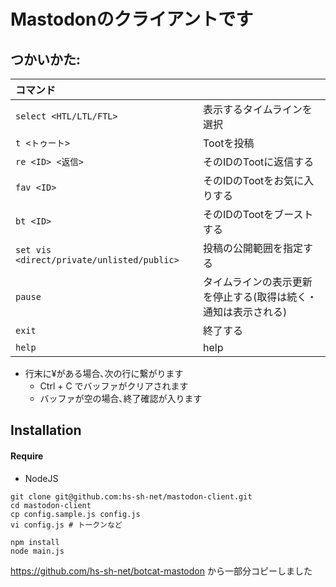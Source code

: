 # Mastodonのクライアントです

## つかいかた:

|コマンド| |
|:----------------------------------------------|-----|
|```select <HTL/LTL/FTL>```                     |表示するタイムラインを選択|
|```t <トゥート>```                              |Tootを投稿|
|```re <ID> <返信>```                           |そのIDのTootに返信する|
|```fav <ID>```                                |そのIDのTootをお気に入りする|
|```bt <ID>```                                 |そのIDのTootをブーストする|
|```set vis <direct/private/unlisted/public>```|投稿の公開範囲を指定する|
|```pause```                                   |タイムラインの表示更新を停止する(取得は続く・通知は表示される)|
|```exit```                                   |終了する|
|```help```                                    |help|

* 行末に¥がある場合､次の行に繋がります
    * Ctrl + C でバッファがクリアされます
    * バッファが空の場合､終了確認が入ります


## Installation

#### Require
- NodeJS

```
git clone git@github.com:hs-sh-net/mastodon-client.git
cd mastodon-client
cp config.sample.js config.js
vi config.js # トークンなど

npm install
node main.js
```

https://github.com/hs-sh-net/botcat-mastodon から一部分コピーしました
